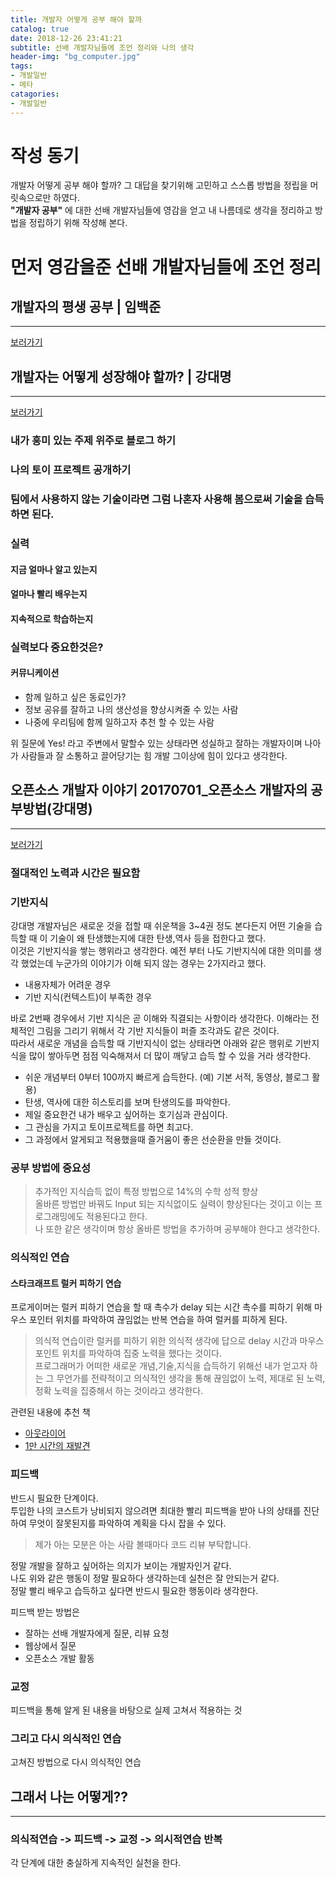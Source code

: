 ```yaml
---
title: 개발자 어떻게 공부 해야 할까
catalog: true
date: 2018-12-26 23:41:21
subtitle: 선배 개발자님들에 조언 정리와 나의 생각
header-img: "bg_computer.jpg"
tags:
- 개발일반
- 메타
catagories:
- 개발일반
---
```


# 작성 동기
개발자 어떻게 공부 해야 할까? 그 대답을 찾기위해 고민하고 스스롭 방법을 정립을 머릿속으로만 하였다.  
**"개발자 공부"** 에 대한 선배 개발자님들에 영감을 얻고 내 나름데로 생각을 정리하고 방법을 정립하기 위해 작성해 본다.

# 먼저 영감을준 선배 개발자님들에 조언 정리

## 개발자의 평생 공부 | 임백준 
----
[보러가기](https://goo.gl/26K1HE)


## 개발자는 어떻게 성장해야 할까? | 강대명 
----
[보러가기](https://goo.gl/4fcv6r)

### 내가 흥미 있는 주제 위주로 블로그 하기

### 나의 토이 프로젝트 공개하기

### 팀에서 사용하지 않는 기술이라면 그럼 나혼자 사용해 봄으로써 기술을 습득하면 된다.

### 실력
#### 지금 얼마나 알고 있는지
#### 얼마나 빨리 배우는지
#### 지속적으로 학습하는지

### 실력보다 중요한것은?

#### 커뮤니케이션
- 함께 일하고 싶은 동료인가?
- 정보 공유를 잘하고 나의 생산성을 향상시켜줄 수 있는 사람
- 나중에 우리팀에 함께 일하고자 추천 할 수 있는 사람

위 질문에 Yes! 라고 주변에서 말할수 있는 상태라면 성실하고 잘하는 개발자이며 나아가 사람들과 잘 소통하고 끌어당기는 힘 개발 그이상에 힘이 있다고 생각한다.



## 오픈소스 개발자 이야기 20170701_오픈소스 개발자의 공부방법(강대명) 
----
[보러가기](https://goo.gl/7C17Tw)

### 절대적인 노력과 시간은 필요함

### 기반지식  
강대명 개발자님은 새로운 것을 접할 때 쉬운책을 3~4권 정도 본다든지 어떤 기술을 습득할 때 이 기술이 왜 탄생했는지에 대한 탄생,역사 등을 접한다고 했다.  
이것은 기반지식을 쌓는 행위라고 생각한다. 예전 부터 나도 기반지식에 대한 의미를 생각 했었는데 누군가의 이야기가 이해 되지 않는 경우는 2가지라고 했다.  

- 내용자체가 어려운 경우
- 기반 지식(컨텍스트)이 부족한 경우

바로 2번째 경우에서 기반 지식은 곧 이해와 직결되는 사항이라 생각한다.
이해라는 전체적인 그림을 그리기 위해서 각 기반 지식들이 퍼즐 조각과도 같은 것이다.  
따라서 새로운 개념을 습득할 때 기반지식이 없는 상태라면 아래와 같은 행위로 기반지식을 많이 쌓아두면 점점 익숙해져서 더 많이 깨닿고 습득 할 수 있을 거라 생각한다.

- 쉬운 개념부터 0부터 100까지 빠르게 습득한다. (예) 기본 서적, 동영상, 블로그 활용)
- 탄생, 역사에 대한 히스토리를 보며 탄생의도를 파악한다.
- 제일 중요한건 내가 배우고 싶어하는 호기심과 관심이다.
- 그 관심을 가지고 토이프로젝트를 하면 최고다.
- 그 과정에서 알게되고 적용했을때 즐거움이 좋은 선순환을 만들 것이다.


### 공부 방법에 중요성
> 추가적인 지식습득 없이 특정 방법으로 14%의 수학 성적 향상  
올바른 방법만 바꿔도 Input 되는 지식없이도 실력이 향상된다는 것이고 이는 프로그래밍에도 적용된다고 한다.  
나 또한 같은 생각이며 항상 올바른 방법을 추가하며 공부해야 한다고 생각한다.


### 의식적인 연습

#### 스타크래프트 럴커 피하기 연습
프로게이머는 럴커 피하기 연습을 할 때 촉수가 delay 되는 시간 촉수를 피하기 위해 마우스 포인터 위치를 파악하여 끊임없는 반복 연습을 하여 럴커를 피하게 된다.

> 의식적 연습이란 럴커를 피하기 위한 의식적 생각에 답으로 delay 시간과 마우스 포인트 위치를 파악하여 집중 노력을 했다는 것이다.  
프로그래머가 어떠한 새로운 개념,기술,지식을 습득하기 위해선 내가 얻고자 하는 그 무언가를 전략적이고 의식적인 생각을 통해 끊임없이 노력, 제대로 된 노력, 정확 노력을 집중해서 하는 것이라고 생각한다.

관련된 내용에 추천 책 
- [아웃라이어](https://goo.gl/DB6dKW)
- [1만 시간의 재발견](https://goo.gl/AbmyPJ)


### 피드백
반드시 필요한 단계이다.  
투입한 나의 코스트가 낭비되지 않으려면 최대한 빨리 피드백을 받아 나의 상태를 진단하여 무엇이 잘못된지를 파악하여 계획을 다시 잡을 수 있다.

> 제가 아는 모분은 아는 사람 볼때마다 코드 리뷰 부탁합니다.

정말 개발을 잘하고 싶어하는 의지가 보이는 개발자인거 같다.  
나도 위와 같은 행동이 정말 필요하다 생각하는데 실천은 잘 안되는거 같다.  
정말 빨리 배우고 습득하고 싶다면 반드시 필요한 행동이라 생각한다.

피드백 받는 방법은

- 잘하는 선배 개발자에게 질문, 리뷰 요청
- 웹상에서 질문
- 오픈소스 개발 활동


### 교정
피드백을 통해 알게 된 내용을 바탕으로 실제 고쳐서 적용하는 것


### 그리고 다시 의식적인 연습
고쳐진 방법으로 다시 의식적인 연습



## 그래서 나는 어떻게??
----

### 의식적연습 -> 피드백 -> 교정 -> 의시적연습 반복 
각 단계에 대한 충실하게 지속적인 실천을 한다.



